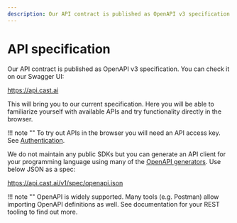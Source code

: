 ```yaml
---
description: Our API contract is published as OpenAPI v3 specification. Take a look here and check it out on our Swagger UI.
---
```


# API specification

Our API contract is published as OpenAPI v3 specification. You can check it on our
Swagger UI:

<https://api.cast.ai>

This will bring you to our current specification. Here you will be able to familiarize yourself with available APIs
and try functionality directly in the browser.

!!! note ""
    To try out APIs in the browser you will need an API access key.
    See [Authentication](../api/authentication.md).

We do not maintain any public SDKs but you can generate an API client for your programming language using many of the [OpenAPI generators](https://openapi.tools/#sdk). Use below JSON as a spec:

<https://api.cast.ai/v1/spec/openapi.json>

!!! note ""
    OpenAPI is widely supported. Many tools (e.g. Postman) allow importing OpenAPI definitions as well. See
    documentation for your REST tooling to find out more.
